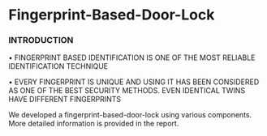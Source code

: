 # Fingerprint-Based-Door-Lock

### INTRODUCTION
• FINGERPRINT BASED IDENTIFICATION IS ONE OF THE
MOST RELIABLE IDENTIFICATION TECHNIQUE

• EVERY FINGERPRINT IS UNIQUE AND USING IT HAS
BEEN CONSIDERED AS ONE OF THE BEST SECURITY
METHODS. EVEN IDENTICAL TWINS HAVE DIFFERENT
FINGERPRINTS

We developed a fingerprint-based-door-lock using various components. More detailed information is provided in the report.
